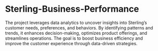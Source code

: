 # Sterling-Business-Performance
The project leverages data analytics to uncover insights into Sterling’s customer needs, preferences, and behaviors. By identifying patterns and trends, it enhances decision-making, optimizes product offerings, and streamlines operations. The goal is to boost business efficiency and improve the customer experience through data-driven strategies.
